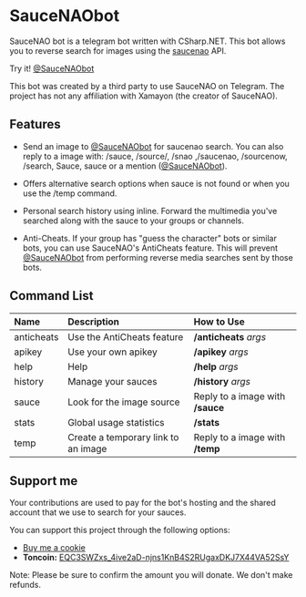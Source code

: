 # SauceNAObot

SauceNAO bot is a telegram bot written with CSharp.NET. This bot allows you to reverse search for images using the [saucenao](https://saucenao.com/) API.

Try it! [@SauceNAObot](https://t.me/SauceNAObot)

This bot was created by a third party to use SauceNAO on Telegram. The project has not any affiliation with Xamayon (the creator of SauceNAO).

## Features

- Send an image to [@SauceNAObot](https://t.me/SauceNAObot) for saucenao search. You can also reply to a image with: /sauce, /source/, /snao ,/saucenao, /sourcenow, /search, Sauce, sauce or a mention \([@SauceNAObot](https://t.me/SauceNAObot)\).

- Offers alternative search options when sauce is not found or when you use the /temp command.

- Personal search history using inline. Forward the multimedia you've searched along with the sauce to your groups or channels.

- Anti-Cheats. If your group has "guess the character" bots or similar bots, you can use SauceNAO's AntiCheats feature. This will prevent [@SauceNAObot](https://t.me/SauceNAObot) from performing reverse media searches sent by those bots.

## Command List

| Name       | Description                         | How to Use                       |
| :--------- | :---------------------------------- | :------------------------------- |
| anticheats | Use the AntiCheats feature          | **/anticheats** _args_           |
| apikey     | Use your own apikey                 | **/apikey** _args_               |
| help       | Help                                | **/help** _args_                 |
| history    | Manage your sauces                  | **/history** _args_              |
| sauce      | Look for the image source           | Reply to a image with **/sauce** |
| stats      | Global usage statistics             | **/stats**                       |
| temp       | Create a temporary link to an image | Reply to a image with **/temp**  |

## Support me

Your contributions are used to pay for the bot's hosting and the shared account that we use to search for your sauces.

You can support this project through the following options:

- [Buy me a cookie](https://www.buymeacoffee.com/eptagone)
- **Toncoin:** [EQC3SWZxs_4ive2aD-njns1KnB4S2RUgaxDKJ7X44VA52SsY](ton://transfer/EQC3SWZxs_4ive2aD-njns1KnB4S2RUgaxDKJ7X44VA52SsY)

Note: Please be sure to confirm the amount you will donate. We don't make refunds.

